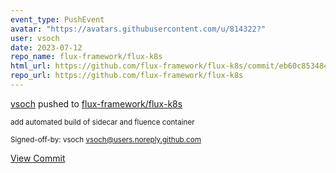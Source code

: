 ```yaml
---
event_type: PushEvent
avatar: "https://avatars.githubusercontent.com/u/814322?"
user: vsoch
date: 2023-07-12
repo_name: flux-framework/flux-k8s
html_url: https://github.com/flux-framework/flux-k8s/commit/eb60c853484272ba3b803509e1706a01c2adffea
repo_url: https://github.com/flux-framework/flux-k8s
---
```


<a href='https://github.com/vsoch' target='_blank'>vsoch</a> pushed to <a href='https://github.com/flux-framework/flux-k8s' target='_blank'>flux-framework/flux-k8s</a>

<small>add automated build of sidecar and fluence container

Signed-off-by: vsoch <vsoch@users.noreply.github.com></small>

<a href='https://github.com/flux-framework/flux-k8s/commit/eb60c853484272ba3b803509e1706a01c2adffea' target='_blank'>View Commit</a>
